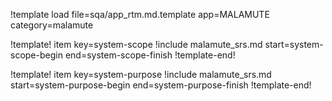 !template load file=sqa/app_rtm.md.template app=MALAMUTE category=malamute

!template! item key=system-scope
!include malamute_srs.md start=system-scope-begin end=system-scope-finish
!template-end!

!template! item key=system-purpose
!include malamute_srs.md start=system-purpose-begin end=system-purpose-finish
!template-end!
